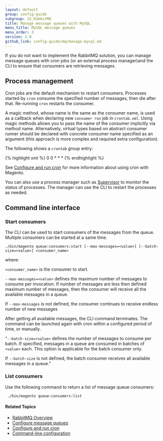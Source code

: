 ```yaml
---
layout: default
group: config-guide
subgroup: 15_RabbitMQ
title: Manage message queues with MySQL
menu_title: MySQL message queues
menu_order: 3
version: 2.0
github_link: config-guide/mq/manage-mysql.md
---
```



If you do not want to implement the RabbitMQ solution, you can manage message queues with cron jobs (or an external process manager)and the CLI to ensure that consumers are retrieving messages.

<h2>Process management</h2>

Cron jobs are the default mechanism to restart consumers. Processes started by `cron` consume the specified number of messages, then die after that. Re-running `cron` restarts the consumer.

A magic method, whose name is the same as the consumer name, is used as a callback when declaring new `consumer run` job in `crontab.xml`. Using magic methods allows you to pass the name of the consumer implicitly via method name. Alternatively, virtual types based on abstract consumer runner should be declared with concrete consumer name specified as an argument (this approach is more complex and required extra configuration).

The following shows a `crontab` group entry:

{% highlight xml %}
<group id="default">
    <job name="consumerCustomerCreatedListener" instance="Magento\Amqp\Model\ConsumerRunner" method="customerCreatedListener">
        <schedule>0 0 * * *</schedule>
    </job>
</group>
{% endhighlight %}

See <a href="{{page.baseurl}}config-guide/cli/config-cli-subcommands-cron.html">Configure and run cron</a> for more information about using cron with Magento.

You can also use a process manager such as <a href="http://supervisord.org/index.html">Supervisor</a> to monitor the status of processes. The manager can use the CLI to restart the processes as needed.

<h2>Command line interface</h2>

<h3>Start consumers</h3>

The CLI can be used to start consumers of the messages from the queue. Multiple consumers can be started at a same time.

`./bin/magento queue:consumers:start [--max-messages=<value>] [--batch-size=<value>] <consumer_name>`

where:

`<consumer_name>` is the consumer to start.

`--max-messages=<value>` defines the maximum number of messages to consume per invocation. If number of messages are less then defined maximum number of messages, then the consumer will receive all the available messages in a queue.

If `--max-messages` is not defined, the consumer continues to receive endless number of new messages

After getting all available messages, the CLI command terminates. The command can be launched again with cron within a configured period of time, or manually.

“`--batch-size=<value>` defines the number of messages to consume per batch. If specified, messages in a queue are consumed in batches of `<value>` each. This option is applicable for the batch consumer only.

If `--batch-size` is not defined, the batch consumer receives all available messages in a queue.”

<h3>List consumers</h3>
Use the following command to return a list of message queue consumers:

` ./bin/magento queue:consumers:list`

#### Related Topics
*	<a href="{{page.baseurl}}config-guide/mq/rabbitmq-overview.html">RabbitMQ Overview</a>
*	<a href="{{page.baseurl}}config-guide/mq/config-mq.html">Configure message queues</a>
*	<a href="{{page.baseurl}}config-guide/cli/config-cli-subcommands-cron.html">Configure and run cron</a>
*	<a href="{{page.baseurl}}config-guide/cli/config-cli-subcommands.html">Command-line configuration</a>

